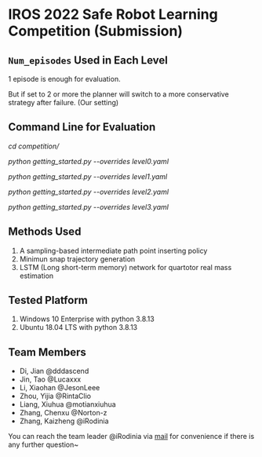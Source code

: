 # IROS 2022 Safe Robot Learning Competition (Submission)

## `Num_episodes` Used in Each Level

1 episode is enough for evaluation.

But if set to 2 or more the planner will switch to a more conservative strategy after failure. (Our setting)

## Command Line for Evaluation

*cd competition/*

*python getting_started.py --overrides level0.yaml*

*python getting_started.py --overrides level1.yaml*

*python getting_started.py --overrides level2.yaml*

*python getting_started.py --overrides level3.yaml*

## Methods Used

1. A sampling-based intermediate path point inserting policy
2. Minimun snap trajectory generation
3. LSTM (Long short-term memory) network for quartotor real mass estimation
   
## Tested Platform

1. Windows 10 Enterprise with python 3.8.13
2. Ubuntu 18.04 LTS with python 3.8.13

## Team Members

- Di, Jian @dddascend
- Jin, Tao @Lucaxxx
- Li, Xiaohan @JesonLeee
- Zhou, Yijia @RintaClio
- Liang, Xiuhua @motianxiuhua
- Zhang, Chenxu @Norton-z
- Zhang, Kaizheng @iRodinia

You can reach the team leader @iRodinia via [mail](caesarzhang@mail.ustc.edu.cn) for convenience if there is any further question~
